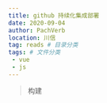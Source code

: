 ```yaml
---
title: github 持续化集成部署
date: 2020-09-04
author: PachVerb
location: 川信
tag: reads # 目录分类
tags: # 文件分类
 - vue
 - js
---
```

> 构建